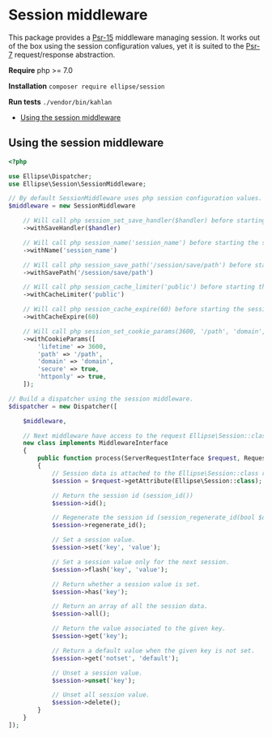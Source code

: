 # Session middleware

This package provides a [Psr-15](https://www.php-fig.org/psr/psr-15/) middleware managing session. It works out of the box using the session configuration values, yet it is suited to the [Psr-7](https://www.php-fig.org/psr/psr-7/) request/response abstraction.

**Require** php >= 7.0

**Installation** `composer require ellipse/session`

**Run tests** `./vendor/bin/kahlan`

- [Using the session middleware](#using-the-session-middleware)

## Using the session middleware

```php
<?php

use Ellipse\Dispatcher;
use Ellipse\Session\SessionMiddleware;

// By default SessionMiddleware uses php session configuration values.
$middleware = new SessionMiddleware

    // Will call php session_set_save_handler($handler) before starting the session.
    ->withSaveHandler($handler)

    // Will call php session_name('session_name') before starting the session.
    ->withName('session_name')

    // Will call php session_save_path('/session/save/path') before starting the session.
    ->withSavePath('/session/save/path')

    // Will call php session_cache_limiter('public') before starting the session.
    ->withCacheLimiter('public')

    // Will call php session_cache_expire(60) before starting the session.
    ->withCacheExpire(60)

    // Will call php session_set_cookie_params(3600, '/path', 'domain', true, true) before starting the session.
    ->withCookieParams([
        'lifetime' => 3600,
        'path' => '/path',
        'domain' => 'domain',
        'secure' => true,
        'httponly' => true,
    ]);

// Build a dispatcher using the session middleware.
$dispatcher = new Dispatcher([

    $middleware,

    // Next middleware have access to the request Ellipse\Session::class attribute.
    new class implements MiddlewareInterface
    {
        public function process(ServerRequestInterface $request, RequestHandlerInterface $handler)
        {
            // Session data is attached to the Ellipse\Session::class request attribute.
            $session = $request->getAttribute(Ellipse\Session::class);

            // Return the session id (session_id())
            $session->id();

            // Regenerate the session id (session_regenerate_id(bool $delete_old_session = false))
            $session->regenerate_id();

            // Set a session value.
            $session->set('key', 'value');

            // Set a session value only for the next session.
            $session->flash('key', 'value');

            // Return whether a session value is set.
            $session->has('key');

            // Return an array of all the session data.
            $session->all();

            // Return the value associated to the given key.
            $session->get('key');

            // Return a default value when the given key is not set.
            $session->get('notset', 'default');

            // Unset a session value.
            $session->unset('key');

            // Unset all session value.
            $session->delete();
        }
    }
]);
```
